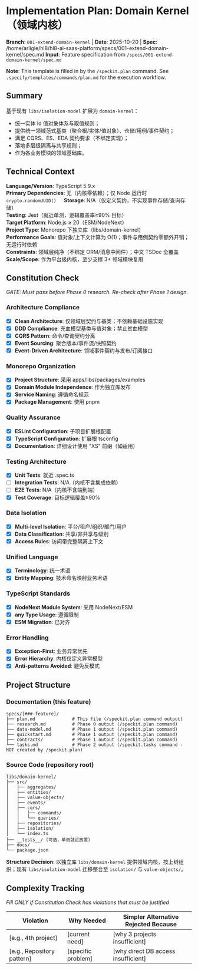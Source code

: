 # Implementation Plan: Domain Kernel（领域内核）

**Branch**: `001-extend-domain-kernel` | **Date**: 2025-10-20 | **Spec**: /home/arligle/hl8/hl8-ai-saas-platform/specs/001-extend-domain-kernel/spec.md
**Input**: Feature specification from `/specs/001-extend-domain-kernel/spec.md`

**Note**: This template is filled in by the `/speckit.plan` command. See `.specify/templates/commands/plan.md` for the execution workflow.

## Summary

基于现有 `libs/isolation-model` 扩展为 `domain-kernel`：

- 统一实体 Id 值对象体系与取值规则；
- 提供统一领域范式基类（聚合根/实体/值对象）、仓储/用例/事件契约；
- 满足 CQRS、ES、EDA 契约要求（不绑定实现）；
- 落地多层级隔离与共享规则；
- 作为各业务模块的领域基础库。

## Technical Context

<!--
  ACTION REQUIRED: Replace the content in this section with the technical details
  for the project. The structure here is presented in advisory capacity to guide
  the iteration process.
-->

**Language/Version**: TypeScript 5.9.x  
**Primary Dependencies**: 无（内核零依赖）；仅 Node 运行时 `crypto.randomUUID()` ㅤ
**Storage**: N/A（仅定义契约，不实现事件存储/查询存储）  
**Testing**: Jest（就近单测，逻辑覆盖率≥90% 目标）  
**Target Platform**: Node.js ≥ 20（ESM/NodeNext）  
**Project Type**: Monorepo 下独立库（libs/domain-kernel）  
**Performance Goals**: 值对象/上下文计算为 O(1)；事件与用例契约零额外开销；无运行时依赖  
**Constraints**: 领域层纯净（不绑定 ORM/消息中间件）；中文 TSDoc 全覆盖  
**Scale/Scope**: 作为平台级内核，至少支撑 3+ 领域模块复用

## Constitution Check

_GATE: Must pass before Phase 0 research. Re-check after Phase 1 design._

### Architecture Compliance

- [x] **Clean Architecture**: 仅领域层契约与基类；不依赖基础设施实现
- [x] **DDD Compliance**: 充血模型基类与值对象；禁止贫血模型
- [x] **CQRS Pattern**: 命令/查询契约分离
- [x] **Event Sourcing**: 聚合版本/事件流/快照契约
- [x] **Event-Driven Architecture**: 领域事件契约与发布/订阅接口

### Monorepo Organization

- [x] **Project Structure**: 采用 apps/libs/packages/examples
- [x] **Domain Module Independence**: 作为独立库发布
- [x] **Service Naming**: 遵循命名规范
- [x] **Package Management**: 使用 pnpm

### Quality Assurance

- [x] **ESLint Configuration**: 子项目扩展根配置
- [x] **TypeScript Configuration**: 扩展根 tsconfig
- [x] **Documentation**: 详细设计使用 "XS" 前缀（如适用）

### Testing Architecture

- [x] **Unit Tests**: 就近 .spec.ts
- [ ] **Integration Tests**: N/A（内核不含集成依赖）
- [ ] **E2E Tests**: N/A（内核不含端到端）
- [x] **Test Coverage**: 目标逻辑覆盖≥90%

### Data Isolation

- [x] **Multi-level Isolation**: 平台/租户/组织/部门/用户
- [x] **Data Classification**: 共享/非共享与级别
- [x] **Access Rules**: 访问带完整隔离上下文

### Unified Language

- [x] **Terminology**: 统一术语
- [x] **Entity Mapping**: 技术命名映射业务术语

### TypeScript Standards

- [x] **NodeNext Module System**: 采用 NodeNext/ESM
- [x] **any Type Usage**: 遵循限制
- [x] **ESM Migration**: 已对齐

### Error Handling

- [x] **Exception-First**: 业务异常优先
- [x] **Error Hierarchy**: 内核仅定义异常模型
- [x] **Anti-patterns Avoided**: 避免反模式

## Project Structure

### Documentation (this feature)

```
specs/[###-feature]/
├── plan.md              # This file (/speckit.plan command output)
├── research.md          # Phase 0 output (/speckit.plan command)
├── data-model.md        # Phase 1 output (/speckit.plan command)
├── quickstart.md        # Phase 1 output (/speckit.plan command)
├── contracts/           # Phase 1 output (/speckit.plan command)
└── tasks.md             # Phase 2 output (/speckit.tasks command - NOT created by /speckit.plan)
```

### Source Code (repository root)

<!--
  ACTION REQUIRED: Replace the placeholder tree below with the concrete layout
  for this feature. Delete unused options and expand the chosen structure with
  real paths (e.g., apps/admin, packages/something). The delivered plan must
  not include Option labels.
-->

```
libs/domain-kernel/
├── src/
│   ├── aggregates/
│   ├── entities/
│   ├── value-objects/
│   ├── events/
│   ├── cqrs/
│   │   ├── commands/
│   │   └── queries/
│   ├── repositories/
│   ├── isolation/
│   └── index.ts
├── __tests__/ (可选，单测就近放置)
├── docs/
└── package.json
```

**Structure Decision**: 以独立库 `libs/domain-kernel` 提供领域内核，按上树组织；现有 `libs/isolation-model` 迁移整合至 `isolation/` 与 `value-objects/`。

## Complexity Tracking

_Fill ONLY if Constitution Check has violations that must be justified_

| Violation                  | Why Needed         | Simpler Alternative Rejected Because |
| -------------------------- | ------------------ | ------------------------------------ |
| [e.g., 4th project]        | [current need]     | [why 3 projects insufficient]        |
| [e.g., Repository pattern] | [specific problem] | [why direct DB access insufficient]  |
